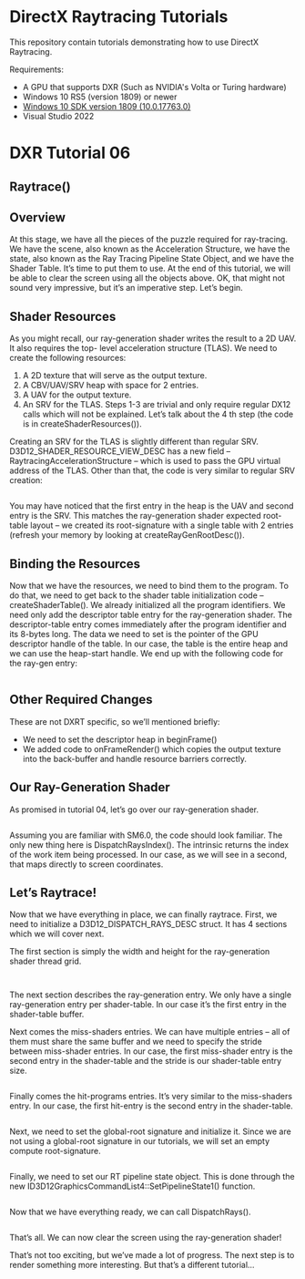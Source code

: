 DirectX Raytracing Tutorials
============
This repository contain tutorials demonstrating how to use DirectX Raytracing.

Requirements:
- A GPU that supports DXR (Such as NVIDIA's Volta or Turing hardware)
- Windows 10 RS5 (version 1809) or newer
- [Windows 10 SDK version 1809 (10.0.17763.0)](https://developer.microsoft.com/en-us/windows/downloads/sdk-archive)
- Visual Studio 2022

# DXR Tutorial 06
## Raytrace()

## Overview
At this stage, we have all the pieces of the puzzle required for ray-tracing. We have the scene, also
known as the Acceleration Structure, we have the state, also known as the Ray Tracing Pipeline State
Object, and we have the Shader Table. It’s time to put them to use.
At the end of this tutorial, we will be able to clear the screen using all the objects above. OK, that might
not sound very impressive, but it’s an imperative step. Let’s begin.

## Shader Resources
As you might recall, our ray-generation shader writes the result to a 2D UAV. It also requires the top-
level acceleration structure (TLAS). We need to create the following resources:
1. A 2D texture that will serve as the output texture.
2. A CBV/UAV/SRV heap with space for 2 entries.
3. A UAV for the output texture.
4. An SRV for the TLAS.
Steps 1-3 are trivial and only require regular DX12 calls which will not be explained. Let’s talk about the
4 th step (the code is in createShaderResources()).

Creating an SRV for the TLAS is slightly different than regular SRV. D3D12_SHADER_RESOURCE_VIEW_DESC
has a new field – RaytracingAccelerationStructure – which is used to pass the GPU virtual address of
the TLAS. Other than that, the code is very similar to regular SRV creation:
```c++

```

You may have noticed that the first entry in the heap is the UAV and second entry is the SRV. This
matches the ray-generation shader expected root-table layout – we created its root-signature with a
single table with 2 entries (refresh your memory by looking at createRayGenRootDesc()).

## Binding the Resources
Now that we have the resources, we need to bind them to the program. To do that, we need to get back
to the shader table initialization code – createShaderTable().
We already initialized all the program identifiers. We need only add the descriptor table entry for the
ray-generation shader. The descriptor-table entry comes immediately after the program identifier and
its 8-bytes long. The data we need to set is the pointer of the GPU descriptor handle of the table. In our
case, the table is the entire heap and we can use the heap-start handle. We end up with the following
code for the ray-gen entry:
```c++

```

## Other Required Changes
These are not DXRT specific, so we’ll mentioned briefly:
- We need to set the descriptor heap in beginFrame()
- We added code to onFrameRender() which copies the output texture into the back-buffer and
handle resource barriers correctly.

## Our Ray-Generation Shader
As promised in tutorial 04, let’s go over our ray-generation shader.
```c++

```

Assuming you are familiar with SM6.0, the code should look familiar. The only new thing here is
DispatchRaysIndex(). The intrinsic returns the index of the work item being processed. In our case, as
we will see in a second, that maps directly to screen coordinates.

## Let’s Raytrace!
Now that we have everything in place, we can finally raytrace. First, we need to initialize a
D3D12_DISPATCH_RAYS_DESC struct. It has 4 sections which we will cover next.

The first section is simply the width and height for the ray-generation shader thread grid.
```c++

```
```c++

```

The next section describes the ray-generation entry. We only have a single ray-generation entry per
shader-table. In our case it’s the first entry in the shader-table buffer.

Next comes the miss-shaders entries. We can have multiple entries – all of them must share the same
buffer and we need to specify the stride between miss-shader entries. In our case, the first miss-shader
entry is the second entry in the shader-table and the stride is our shader-table entry size.
```c++

```

Finally comes the hit-programs entries. It’s very similar to the miss-shaders entry. In our case, the first
hit-entry is the second entry in the shader-table.
```c++

```

Next, we need to set the global-root signature and initialize it. Since we are not using a global-root
signature in our tutorials, we will set an empty compute root-signature.
```c++

```

Finally, we need to set
our RT pipeline state
object. This is done through the new ID3D12GraphicsCommandList4::SetPipelineState1() function.
```c++

```
Now that we have everything ready, we can call DispatchRays().
```c++

```

That’s all. We can now clear the screen
using the ray-generation shader!

That’s not too exciting, but we’ve
made a lot of progress. The next step is to render something more interesting. But that’s a different
tutorial…
